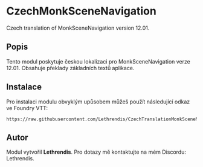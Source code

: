 
# CzechMonkSceneNavigation

Czech translation of MonkSceneNavigation version 12.01.

## Popis
Tento modul poskytuje českou lokalizaci pro MonkSceneNavigation verze 12.01. Obsahuje překlady základních textů aplikace.

## Instalace
Pro instalaci modulu obvyklým upůsobem můžeš použít následující odkaz ve Foundry VTT:

```
https://raw.githubusercontent.com/Lethrendis/CzechTranslationMonkSceneNavigation/main/module.json
```

## Autor
Modul vytvořil **Lethrendis**. Pro dotazy mě kontaktujte na mém Discordu: Lethrendis.
